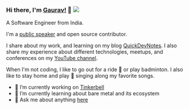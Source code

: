 ### Hi there, I'm [Gaurav!](https://quickdevnotes.com) 👋  ![](https://komarev.com/ghpvc/?username=gauravgahlot)

A Software Engineer from India. 

I'm a [public speaker](https://www.quickdevnotes.com/speaking/) and open source contributor.

I share about my work, and learning on my blog [QuickDevNotes](https://www.quickdevnotes.com/).
I also share my experience about different technologies, meetups, and conferences on my [YouTube channel](https://www.youtube.com/c/quickdevnotes/). 

When I'm not coding, I like to go out for a ride :bicyclist: or play badminton. 
I also like to stay home and play :guitar: singing along my favorite songs.

- 🔭 I’m currently working on [Tinkerbell](https://tinkerbell.org)
- 🌱 I’m currently learning about bare metal and its ecosystem
- 💬 Ask me about anything [here](https://github.com/gauravgahlot/gauravgahlot/issues)


<!--
**gauravgahlot/gauravgahlot** is a ✨ _special_ ✨ repository because its `README.md` (this file) appears on your GitHub profile.
[![Gaurav's GitHub stats](https://github-readme-stats.vercel.app/api?username=gauravgahlot)](https://github.com/anuraghazra/github-readme-stats)

Here are some ideas to get you started:

- 🔭 I’m currently working on [Tinkerbell](https://tinkerbell.org)
- 🌱 I’m currently learning ...
- 👯 I’m looking to collaborate on ...
- 🤔 I’m looking for help with ...
- 💬 Ask me about anything [here](https://github.com/gauravgahlot/gauravgahlot/issues)
- 📫 How to reach me: ...
- 😄 Pronouns: ...
- ⚡ Fun fact: ...
-->
